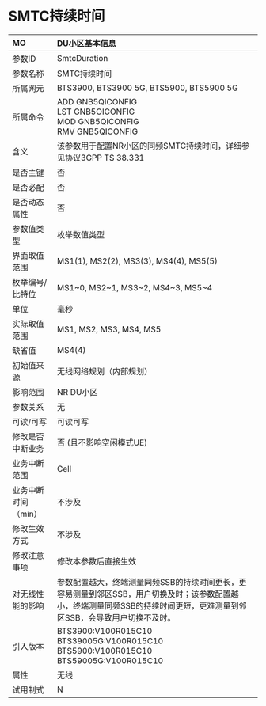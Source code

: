 # SMTC持续时间<table><thread><tr><th align = "left">MO</th><th align = "left"><a href = "index.html#SMTC持续时间-25">DU小区基本信息</a></td></tr></thread><tbody><tr><td>参数ID</td><td>SmtcDuration</td></tr><tr><td>参数名称</td><td> 
SMTC持续时间</td></tr><tr><td>所属网元</td><td>BTS3900, BTS3900 5G, BTS5900, BTS5900 5G</td></tr><tr><td>所属命令</td><td>ADD GNB5QICONFIG<br>LST GNB5OICONFIG<br>MOD GNB5QICONFIG<br>RMV GNB5QICONFIG</td></tr><tr><td>含义</td><td> 
该参数用于配置NR小区的同频SMTC持续时间，详细参见协议3GPP TS 38.331</td></tr><tr><td>是否主键</td><td>否</td></tr><tr><td>是否必配</td><td>否</td></tr><tr><td>是否动态属性</td><td>否</td></tr><tr><td>参数值类型</td><td>枚举数值类型</td></tr><tr><td>界面取值范围</td><td> 
MS1(1), MS2(2), MS3(3), MS4(4), MS5(5)</td></tr><tr><td>枚举编号/比特位</td><td> 
MS1~0, MS2~1, MS3~2, MS4~3, MS5~4</td></tr><tr><td>单位</td><td> 
毫秒</td></tr><tr><td>实际取值范围</td><td> 
MS1, MS2, MS3, MS4, MS5</td></tr><tr><td>缺省值</td><td> 
MS4(4)</td></tr><tr><td>初始值来源</td><td>无线网络规划（内部规划）</td></tr><tr><td>影响范围</td><td>NR DU小区</td></tr><tr><td>参数关系</td><td>无</td></tr><tr><td>可读/可写</td><td>可读可写</td></tr><tr><td>修改是否中断业务</td><td>否 (且不影响空闲模式UE)</td></tr><tr><td>业务中断范围</td><td>Cell</td></tr><tr><td>业务中断时间（min）</td><td>不涉及</td></tr><tr><td>修改生效方式</td><td>不涉及</td></tr><tr><td>修改注意事项</td><td>修改本参数后直接生效</td></tr><tr><td>对无线性能的影响</td><td>参数配置越大，终端测量同频SSB的持续时间更长，更容易测量到邻区SSB，用户切换及时；该参数配置越小，终端测量同频SSB的持续时间更短，更难测量到邻区SSB，会导致用户切换不及时。</td></tr><tr><td>引入版本</td><td>BTS3900:V100R015C10<br>BTS39005G:V100R015C10<br>BTS5900:V100R015C10<br>BTS59005G:V100R015C10</td></tr><tr><td>属性</td><td>无线</td></tr><tr><td>试用制式</td><td>N</td></tr></tbody></table>